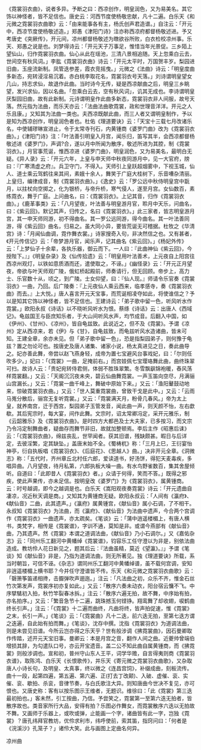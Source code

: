 <!-- { "loadSidebar": true } -->
《霓裳羽衣曲》，说者多异。予断之曰：西凉创作，明皇润色，又为易美名。其它饰以神怪者，皆不足信也。唐史云：河西节度使杨敬忠献，凡十二遍。白乐天《和元微之霓裳羽衣曲歌》云：「由来能事各有主，杨氏创声君造谱。」自注云：「开元中，西凉节度使杨敬述造。」郑愚《津阳门诗》注亦称西凉府都督杨敬述进。予又考唐史《突厥传》，开元间，凉州都督杨敬述为暾欲谷所败，白衣检校凉州事。乐天、郑愚之说是也。刘梦得诗云：「开元天子万事足，惟惜当年光景促。三乡陌上望仙山，归作霓裳羽衣曲。仙心从此在瑶池，三清八景相追随。天上忽乘白云去，世间空有秋风词。」李肱《霓裳羽衣曲》诗云：「开元太平时，万国贺丰岁。梨园进旧曲，玉座流新制。凤管迭参差，霞衣竞摇曳。」元微之《法曲》诗云：「明皇度曲多新态，宛转浸淫易沉着。赤白桃李取花名，霓裳羽衣号天落。」刘诗谓明皇望女几山，持志求仙，故退作此曲。当时诗今无传，疑是西凉献曲之后，明皇三乡眺望，发兴求仙，因以名曲。「忽乘白云去，空有秋风词」，讥其无成也。李诗谓明皇厌梨园旧曲，故有此新制。元诗谓明皇作此曲多新态，霓裳羽衣非人间服，故号天落。然元指为法曲，而乐天亦云：「法曲法曲歌霓裳，政和世理音洋洋。开元之人乐且康。」又知其为法曲一类也。夫西凉既献此曲，而三人者又谓明皇制作，予以是知为西凉创作，明皇润色者也。杜佑《理道要诀》云：「天宝十三载七月改诸乐名，中使辅璆琳宣进止，令于太常寺刊石，内黄锺商《婆罗门曲》改为《霓裳羽衣曲》。」《津阳门诗》注：「叶法善引明皇入月宫，闻乐归，笛写其半，会西凉都督杨敬述进《婆罗门》，声调?合，遂以月中所闻为散序，敬述所进为其腔，制《霓裳羽衣》。」月官事荒诞，惟西凉进《婆罗门曲》，明皇润色，又为易美名，最明白无疑。《异人录》云：「开元六年，上皇与申天师中秋夜同游月中，见一大官府，牓曰：『广寒清虚之府』。兵卫守门，不得入。天师引上皇跃超烟雾中，下视玉城，仙人、道士乘云驾鹤往来其间，素娥十余人，舞笑于广庭大桂树下，乐音嘈杂清丽。上皇归，编律成音，制《霓裳羽衣曲》。」《逸史》云：「罗公远中秋侍明皇宫中翫月，以拄杖向空掷之，化为银桥，与帝升桥，寒气侵人，遂至月宫。女仙数百，素练霓衣，舞于广庭。上问曲名，曰：《霓裳羽衣》。上记其音，归作《霓裳羽衣曲》。」《鹿革事类》云：「八月望夜，叶法善与明皇游月官，聆月中天乐，问曲名，曰：《紫云回》。默记其声，归传之，名曰《霓裳羽衣》。」此三家者，皆志明皇游月宫，其一申天师同游，初不得曲名。其一罗公远同游，得今曲名。其一叶法善同游，得《紫云回》曲名，归易之。虽大同小异，要皆荒诞无可稽据。杜牧之《华清宫》诗：「月闻仙曲调，霓作舞衣裳。」诗家搜奇入句，非决然信之也。又有甚者，《开元传信记》云：「帝梦游月官，闻乐声，记其曲名《紫云回》。」《杨妃外传》云：「上梦仙子十余辈，各执乐器，御云而下。一人曰：『此曲神仙《紫云回》，今授陛下。』」《明皇杂录》及《仙传拾遗》云：「明皇用叶法善术，上元夜自上阳宫往西凉州观灯，以铁如意质酒而还，遣使取之，不诬。」《幽怪录》云：「开元正月望夜，帝欲与叶天师观广陵，俄虹桥起殿前，师奏请行，但无回顾。帝步上，高力士、乐官数十从，顷之，到广陵。士女仰望，曰：『仙人现。』师请令乐官奏《霓裳羽衣》一曲，乃回。后广陵奏：『上元夜仙人乘云西来，临孝感寺，奏《霓裳羽衣曲》而去。』上大悦。」唐人喜言开元天宝事，而荒诞相凌夺如此，将使谁信之？予以是知其它饰以神怪者，皆不足信也。王建诗云：「弟子歌中留一色，听风听水作霓裳。」欧阳永叔《诗话》以不晓听风听水为恨。蔡绦《诗话》云：出唐人《西域记》。龟兹国王与臣庶知乐者，于大山间听风水声，均节成音。后翻入中国，如《伊州》、《甘州》、《凉州》，皆自龟兹致。此说近之，但不及《霓裳》。予谓《凉州》定从西凉来，若《伊》与《甘》，自龟兹致，而龟兹听风水造诸曲，皆未可知。王建全章，余亦未见。但「弟子歌中留一色」，恐是指梨园弟子，则何豫于龟兹？置之勿论可也。按唐史及唐人诸集、诸家小说，杨太真进见之日，奏此曲导之。妃亦善此舞，帝尝以赵飞燕身轻，成帝为置七宝避风台事戏妃，曰：「尔则任吹多少。」妃曰：「《霓裳》一曲，足掩前右。」而宫妓佩七宝璎珞舞此曲，曲终珠翠可扫。故诗人云：「贵妃宛转侍君侧，体弱不胜珠翠繁。冬雪飘飖锦袍暖，舂风荡样霓裳翻。」又云：「天阁沉沉夜未央，碧云仙曲舞霓裳。一声玉笛向空尽，月满骊山宫漏长。」又云：「霓裳一曲千峰上，舞破中原始下来。」又云：「渔阳鼙鼓动地来，惊破霓裳羽衣曲。」又云：「世人莫重霓裳曲，曾致干戈是此中。」又云：「云雨马嵬分散后，骊宫无复听霓裳。」又云：「霓裳满天月，粉骨几春风。」帝为太上皇，就养南宫，迁于西宫，梨园弟子玉管发音，闻此曲一声，则天颜不怡，左右歔欷。其后宪宗时，每大宴，间作此舞。文宗时，诏太常卿冯定，采开元雅乐，制《云韶雅乐》及《霓裳羽衣曲》。是时四方大都邑及士大夫家，已多按习，而文宗乃令冯定制舞曲者，疑曲存而舞节非旧，故就加整顿焉。李后主作《昭惠后诔》云：「《霓裳羽衣曲》，绵兹丧乱，世罕闻者。获其旧谱，残缺颇甚。暇日与后详定，去彼淫繁，定其缺坠。」盖唐末始不全。《蜀梼杌》称：「三月上巳，王衍宴怡神亭，衍自执板唱《霓裳羽衣》、《后庭花》、《思越人》曲。」决非开元全章。《洞微志》称：「五代时，齐州章丘北村任六郎，爱读道书，好汤饼，得犯天麦毒疾，多唱异曲。八月望夜，待月私第，六郎执板大噪一曲。有水鸟野雀数百，集其舍屋倾听。自道曰：「此即昔人《霓裳羽衣》者。」众请于何得，笑而不答。」既得之邪疾，使此声果传，亦未足信。按明皇改《婆罗门》为《霓裳羽衣》，属黄锺商。云：时号越调，即今之越调是也。白乐天《嵩阳观夜奏霓裳》诗云：「开元遗曲自凄凉，况近秋天调是商。」又知其为黄锺商无疑。欧阳永叔云：「人间有《瀛府》、《献仙音》二曲，此其遗声。」《瀛府》属黄锺宫，《献仙音》属小石调，了不相干。永叔知《霓裳羽衣》为法曲，而《瀛府》、《献仙音》为法曲中遗声，今合两个宫调作《霓裳羽衣》一曲遗声，亦太疏矣。《笔谈》云：「蒲中逍遥楼楣上，有唐人横书，类梵字，相传是《霓裳谱》，字训不通，莫知是非。或谓今燕部有《献仙音》曲，乃其遗声。然《霓裳》本谓之道调法曲，《献仙音》乃小石调尔。」又《嘉佑杂志》云：「同州乐工翻河中黄幡绰《霓裳谱》，钧容乐工任守澄以为非是，别依法曲造成。教坊伶人花日新见之，题其后云：『法曲虽精，莫近《望瀛》。』」予谓《笔谈》知《献仙音》非是，乃指为道调法曲，则无所著见。独《理道要诀》所载，系当时朝旨，可信不诬。《杂志》谓同州乐工翻河中黄幡绰谱，虽不载何宫调，安知非逍遥楼楣上横书耶？今并任守澄谱皆不传。乐天《和元微之霓裳羽衣曲歌》云：「磬箫筝笛递相搀，击擫弹吹声逦迤。」注云：「凡法曲之初，众乐不齐，惟金石丝竹次第发声，霓裳序初亦复如此。」又云：「散序六奏未动衣，阳台宿云慵不飞。中序擘騞初入拍，秋竹竿裂春冰拆。」注云：「散序六遍无拍，故不舞，中序始有拍，亦名拍序。」又云：「繁音急节十二遍，跳珠撼玉何铿铮。翔鸾舞了却收翅，唳鹤曲终长引声。」注云：「《霓裳》十二遍而曲终，凡曲将终，皆声拍促速，惟《霓裳》之末，长引一声。」《笔谈》云：「《霓裳曲》凡十二迭，前六迭无拍，至第七迭方谓之迭遍，自此始有拍而舞。」《笔谈》，沈存中撰。沈指《霓裳羽衣》为道调法曲，则是未尝见旧谱。今所云岂亦得之乐天乎？世有般涉调《拂霓裳曲》，因石曼卿取作传踏，述开元天宝旧事。曼卿云：本是月宫之音，翻作人间之曲。近夔帅曾端伯增损其辞，为勾遣队口号，亦云开宝遗音。盖二公不知此曲自属黄锺商，而《拂霓裳》则般涉调也。宣和初，普州守山东人王平，词学华赡，自言得夷则商《霓裳羽衣谱》，取陈鸿、白乐天《长恨歌传》，并乐天《寄元微之霓裳羽衣曲歌》，又杂取唐人小诗长句，及明皇、太真事，终以微之《连昌宫饲》，补缀成曲，刻板流传。曲十一段，起第四遍，第五遍、第六遍、正(打去丁改颠)、入破、虚催、衮、实催、衮、歇拍、杀衮，音律节奏，与白氏歌注大异。则知唐曲今世决不复见，亦可恨也。又唐史称：客有以按乐图示王维者，无题识。维徐曰：「此《霓裳》第三迭最初拍也。」客未然，引工按曲，乃信。予尝笑之，霓裳第一至第六迭无拍者，皆散序故也。类音家所行大品，安得有拍？乐图必作舞女，而霓裳散序六迭以无拍故不舞。又画师于乐器上，或吹或弹，止能画一个字，诸曲皆有此一字，岂独《霓裳》？唐孔纬拜官教坊，优伶求利市，纬呼使前，索其笛，指窍问曰：「何者是《浣溪沙》孔笼子？」诸伶大笑。此与画图上定曲名何异。

凉州曲
